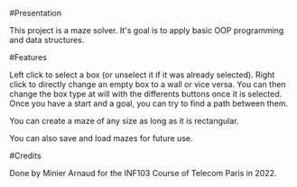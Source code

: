 #Presentation

This project is a maze solver. It's goal is to apply basic OOP programming and data structures.

#Features

Left click to select a box (or unselect it if it was already selected).
Right click to directly change an empty box to a wall or vice versa.
You can then change the box type at will with the differents buttons once it is selected.
Once you have a start and a goal, you can try to find a path between them.

You can create a maze of any size as long as it is rectangular.

You can also save and load mazes for future use.

#Credits

Done by Minier Arnaud for the INF103 Course of Telecom Paris in 2022.
